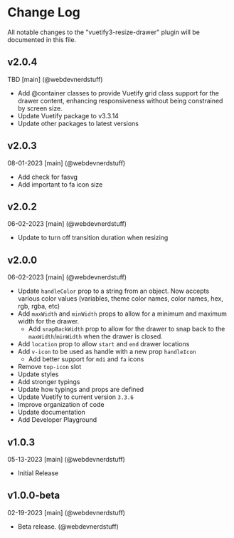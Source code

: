 # Change Log
All notable changes to the "vuetify3-resize-drawer" plugin will be documented in this file.

## v2.0.4
TBD
[main] (@webdevnerdstuff)
* Add @container classes to provide Vuetify grid class support for the drawer content, enhancing responsiveness without being constrained by screen size.
* Update Vuetify package to v3.3.14
* Update other packages to latest versions

## v2.0.3
08-01-2023
[main] (@webdevnerdstuff)
* Add check for fasvg
* Add important to fa icon size

## v2.0.2
06-02-2023
[main] (@webdevnerdstuff)
* Update to turn off transition duration when resizing

## v2.0.0
06-02-2023
[main] (@webdevnerdstuff)
* Update `handleColor` prop to a string from an object. Now accepts various color values (variables, theme color names, color names, hex, rgb, rgba, etc)
* Add `maxWidth` and `minWidth` props to allow for a minimum and maximum width for the drawer.
  * Add `snapBackWidth` prop to allow for the drawer to snap back to the `maxWidth`/`minWidth` when the drawer is closed.
* Add `location` prop to allow `start` and `end` drawer locations
* Add `v-icon` to be used as handle with a new prop `handleIcon`
  * Add better support for `mdi` and `fa` icons
* Remove `top-icon` slot
* Update styles
* Add stronger typings
* Update how typings and props are defined
* Update Vuetify to current version `3.3.6`
* Improve organization of code
* Update documentation
* Add Developer Playground

## v1.0.3
05-13-2023
[main] (@webdevnerdstuff)
* Initial Release

## v1.0.0-beta
02-19-2023
[main] (@webdevnerdstuff)
* Beta release. (@webdevnerdstuff)
